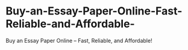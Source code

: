 # Buy-an-Essay-Paper-Online-Fast-Reliable-and-Affordable-
Buy an Essay Paper Online – Fast, Reliable, and Affordable!
